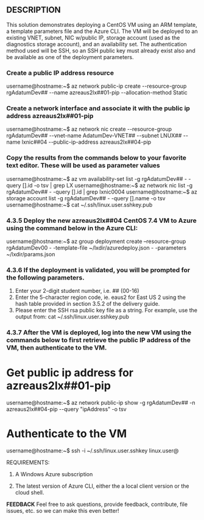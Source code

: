 ## DESCRIPTION
This solution demonstrates deploying a CentOS VM using an ARM template, a template parameters file and the Azure CLI.
The VM will be deployed to an existing VNET, subnet, NIC w/public IP, storage account (used as the diagnostics storage account), and an availability set.
The authentication method used will be SSH, so an SSH public key must already exist also and be available as one of the deployment parameters.

### Create a public IP address resource
username@hostname:~$ az network public-ip create --resource-group rgAdatumDev## --name azreaus2lx##01-pip --allocation-method Static
### Create a network interface and associate it with the public ip address azreaus2lx##01-pip
username@hostname:~$ az network nic create --resource-group rgAdatumDev## --vnet-name AdatumDev-VNET## --subnet LNUX## --name lxnic##04 --public-ip-address azreaus2lx##04-pip

### Copy the results from the commands below to your favorite text editor. These will be used as parameter values
username@hostname:~$ az vm availability-set list -g rgAdatumDev## - -query [].id -o tsv | grep LX
username@hostname:~$ az network nic list -g rgAdatumDev##  - -query [].id | grep lxnic0004
username@hostname:~$ az storage account list -g rgAdatumDev##  - -query [].name -o tsv
username@hostname:~$ cat ~/.ssh/linux.user.sshkey.pub

### 4.3.5	Deploy the new azreaus2lx##04 CentOS 7.4 VM to Azure using the command below in the Azure CLI:
username@hostname:~$ az group deployment create –resource-group rgAdatumDev00 - -template-file ~/lxdir/azuredeploy.json - -parameters ~/lxdir/params.json

### 4.3.6	If the deployment is validated, you will be prompted for the following parameters.
1. Enter your 2-digit student number, i.e. ## (00-16)
2. Enter the 5-character region code, ie. eaus2 for East US 2 using the hash table provided in section 3.5.2 of the delivery guide.
3. Please enter the SSH rsa public key file as a string. For example, use the output from: cat ~/.ssh/linux.user.sshkey.pub

### 4.3.7	After the VM is deployed, log into the new VM using the commands below to first retrieve the public IP address of the VM, then authenticate to the VM.

# Get public ip address for azreaus2lx##01-pip
username@hostname:~$ az network public-ip show -g rgAdatumDev## -n azreaus2lx##04-pip --query "ipAddress" -o tsv

# Authenticate to the VM
username@hostname:~$ ssh -i ~/.ssh/linux.user.sshkey linux.user@<public IP Address>


REQUIREMENTS:

1. A Windows Azure subscription

2. The latest version of Azure CLI, either the a local client version or the cloud shell.

**FEEDBACK**
Feel free to ask questions, provide feedback, contribute, file issues, etc. so we can make this even better!